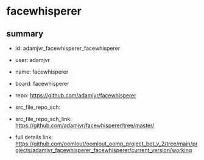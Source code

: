 # facewhisperer
 
## summary 
* id: adamjvr_facewhisperer_facewhisperer
* user: adamjvr
* name: facewhisperer
* board: facewhisperer
* repo: https://github.com/adamjvr/facewhisperer



* src_file_repo_sch: 
* src_file_repo_sch_link: https://github.com/adamjvr/facewhisperer/tree/master/
* full details link: https://github.com/oomlout/oomlout_oomp_project_bot_v_2/tree/main/projects/adamjvr_facewhisperer_facewhisperer/current_version/working  







